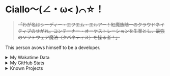 # Ciallo～(∠・ω< )⌒☆！

> ~~「わが名はシーディー・エフエム・エルアー！紅魔族随一のクラウドネイティブのせがれ。コンテーナー・オーケストレーションを生業とし、最強のソフトウェア魔法〈クバネティス〉を操る者！」~~

This person avows himself to be a developer.

<details>

<summary>My Wakatime Data</summary>

<!--START_SECTION:waka-->
![Lines of code](https://img.shields.io/badge/From%20Hello%20World%20I%27ve%20Written-8.9%20million%20lines%20of%20code-blue)

**🐱 My GitHub Data** 

> 📦 790.7 kB Used in GitHub's Storage 
 > 
> 🚫 Not Opted to Hire
 > 
> 📜 93 Public Repositories 
 > 
> 🔑 31 Private Repositories 
 > 
**I'm an Early 🐤** 

```text
🌞 Morning                2273 commits        ██████░░░░░░░░░░░░░░░░░░░   23.87 % 
🌆 Daytime                4135 commits        ███████████░░░░░░░░░░░░░░   43.43 % 
🌃 Evening                3038 commits        ████████░░░░░░░░░░░░░░░░░   31.91 % 
🌙 Night                  75 commits          ░░░░░░░░░░░░░░░░░░░░░░░░░   00.79 % 
```
📅 **I'm Most Productive on Wednesday** 

```text
Monday                   1182 commits        ███░░░░░░░░░░░░░░░░░░░░░░   12.41 % 
Tuesday                  1682 commits        ████░░░░░░░░░░░░░░░░░░░░░   17.67 % 
Wednesday                1717 commits        █████░░░░░░░░░░░░░░░░░░░░   18.03 % 
Thursday                 1370 commits        ████░░░░░░░░░░░░░░░░░░░░░   14.39 % 
Friday                   1429 commits        ████░░░░░░░░░░░░░░░░░░░░░   15.01 % 
Saturday                 1150 commits        ███░░░░░░░░░░░░░░░░░░░░░░   12.08 % 
Sunday                   991 commits         ███░░░░░░░░░░░░░░░░░░░░░░   10.41 % 
```


**I Mostly Code in Go** 

```text
Go                       36 repos            █████████░░░░░░░░░░░░░░░░   34.29 % 
Vue                      6 repos             █░░░░░░░░░░░░░░░░░░░░░░░░   05.71 % 
Swift                    5 repos             █░░░░░░░░░░░░░░░░░░░░░░░░   04.76 % 
Rust                     3 repos             █░░░░░░░░░░░░░░░░░░░░░░░░   02.86 % 
Shell                    2 repos             ░░░░░░░░░░░░░░░░░░░░░░░░░   01.90 % 
```




 Last Updated on 07/09/2024 01:36:25 UTC
<!--END_SECTION:waka-->

</details>

<details>
 
 <summary>My GitHub Stats</summary>

[![CDFMLR's github stats](https://github-readme-stats.vercel.app/api?username=cdfmlr&count_private=true&show_icons=true)](https://github.com/anuraghazra/github-readme-stats)
 
</details>

<details>

<summary>Known Projects</summary>

[![Star History Chart](https://api.star-history.com/svg?repos=cdfmlr/pyflowchart,cdfmlr/muvtuber,cdfmlr/crud,cdfmlr/murecom-verse-1,cdfmlr/murecom-intro&type=Date)](https://star-history.com/#cdfmlr/pyflowchart&cdfmlr/muvtuber&cdfmlr/crud&cdfmlr/murecom-verse-1&cdfmlr/murecom-intro&Date)

 </details>
